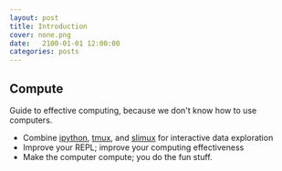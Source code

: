 ```yaml
---
layout: post
title: Introduction
cover: none.png
date:   2100-01-01 12:00:00
categories: posts
---
```


Compute
---

Guide to effective computing, because we don't know how to use computers.

* Combine [ipython](./posts/2090/01/01/ipython.html), [tmux](./posts/2080/01/01/tmux.html), and [slimux](./posts/2070/01/01/slimux.html) for interactive data exploration
* Improve your REPL; improve your computing effectiveness
* Make the computer compute; you do the fun stuff.

